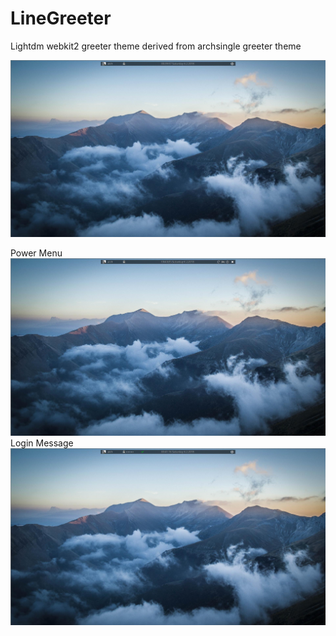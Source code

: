 # LineGreeter
Lightdm webkit2 greeter theme derived from archsingle greeter theme

![screenshot1](screenshot1.jpg?raw=true "Linegreetertheme")

Power Menu
![screenshot2](screenshot2.jpg?raw=true "Linegreetertheme")
Login Message
![screenshot3](screenshot3.jpg?raw=true "Linegreetertheme")
